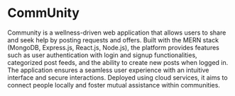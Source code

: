 # CommUnity


Community is a wellness-driven web application that allows users to share and seek help by posting requests and offers. Built with the MERN stack (MongoDB, Express.js, React.js, Node.js), the platform provides features such as user authentication with login and signup functionalities, categorized post feeds, and the ability to create new posts when logged in. The application ensures a seamless user experience with an intuitive interface and secure interactions. Deployed using cloud services, it aims to connect people locally and foster mutual assistance within communities.
